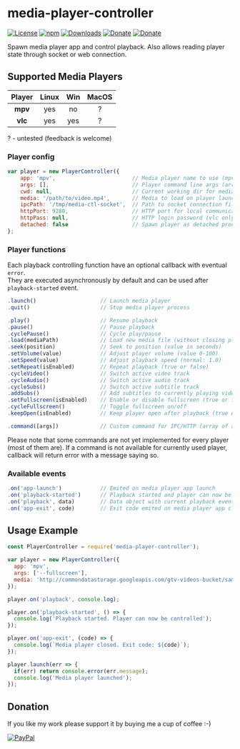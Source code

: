 # media-player-controller
[![License](https://img.shields.io/github/license/Rafostar/media-player-controller.svg)](https://github.com/Rafostar/media-player-controller/blob/master/LICENSE)
[![npm](https://img.shields.io/npm/v/media-player-controller.svg)](https://www.npmjs.com/package/media-player-controller)
[![Downloads](https://img.shields.io/npm/dt/media-player-controller.svg)](https://www.npmjs.com/package/media-player-controller)
[![Donate](https://img.shields.io/badge/Donate-PayPal-blue.svg)](https://www.paypal.com/cgi-bin/webscr?cmd=_s-xclick&hosted_button_id=TFVDFD88KQ322)
[![Donate](https://img.shields.io/badge/Donate-PayPal.Me-lightgrey.svg)](https://www.paypal.me/Rafostar)

Spawn media player app and control playback. Also allows reading player state through socket or web connection.

## Supported Media Players

|   Player   | Linux |  Win  | MacOS |
| :--------: | :---: | :---: | :---: |
|  **mpv**   |  yes  |  no   |   ?   |
|  **vlc**   |  yes  |  yes  |   ?   |

  ? - untested (feedback is welcome)

### Player config
```javascript
var player = new PlayerController({
	app: 'mpv',                        // Media player name to use (mpv/vlc)
	args: [],                          // Player command line args (array of strings)
	cwd: null,                         // Current working dir for media player spawn
	media: '/path/to/video.mp4',       // Media to load on player launch (required)
	ipcPath: '/tmp/media-ctl-socket',  // Path to socket connection file (mpv only)
	httpPort: 9280,                    // HTTP port for local communication (vlc only)
	httpPass: null,                    // HTTP login password (vlc only, defaults to player name)
	detached: false                    // Spawn player as detached process
};
```

### Player functions
Each playback controlling function have an optional callback with eventual `error`.<br>
They are executed asynchronously by default and can be used after `playback-started` event.

```javascript
.launch()                    // Launch media player
.quit()                      // Stop media player process

.play()                      // Resume playback
.pause()                     // Pause playback
.cyclePause()                // Cycle play/pause
.load(mediaPath)             // Load new media file (without closing player)
.seek(position)              // Seek to position (value in seconds)
.setVolume(value)            // Adjust player volume (value 0-100)
.setSpeed(value)             // Adjust playback speed (normal: 1.0)
.setRepeat(isEnabled)        // Repeat playback (true or false)
.cycleVideo()                // Switch active video track
.cycleAudio()                // Switch active audio track
.cycleSubs()                 // Switch active subtitle track
.addSubs()                   // Add subtitles to currently playing video
.setFullscreen(isEnabled)    // Enable or disable fullscreen (true or false)
.cycleFullscreen()           // Toggle fullscreen on/off
.keepOpen(isEnabled)         // Keep player open after playback (true or false)

.command([args])             // Custom command for IPC/HTTP (array of args)
```

Please note that some commands are not yet implemented for every player (most of them are).
If a command is not available for currently used player, callback will return error with a message saying so.

### Available events
```javascript
.on('app-launch')            // Emited on media player app launch
.on('playback-started')      // Playback started and player can now be controlled
.on('playback', data)        // Data object with current playback event
.on('app-exit', code)        // Exit code emited on media player app close
```

## Usage Example
```javascript
const PlayerController = require('media-player-controller');

var player = new PlayerController({
  app: 'mpv',
  args: ['--fullscreen'],
  media: 'http://commondatastorage.googleapis.com/gtv-videos-bucket/sample/BigBuckBunny.mp4'
});

player.on('playback', console.log);

player.on('playback-started', () => {
  console.log('Playback started. Player can now be controlled');
});

player.on('app-exit', (code) => {
  console.log(`Media player closed. Exit code: ${code}`);
});

player.launch(err => {
  if(err) return console.error(err.message);
  console.log('Media player launched');
});
```

## Donation
If you like my work please support it by buying me a cup of coffee :-)

[![PayPal](https://github.com/Rafostar/gnome-shell-extension-cast-to-tv/wiki/images/paypal.gif)](https://www.paypal.com/cgi-bin/webscr?cmd=_s-xclick&hosted_button_id=TFVDFD88KQ322)
